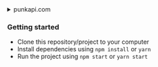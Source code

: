 <details>
<summary>punkapi.com</summary>

https://punkapi.com/documentation/v2

</details>

### Getting started

-   Clone this repository/project to your computer
-   Install dependencies using `npm install` or `yarn`
-   Run the project using `npm start` or `yarn start`
